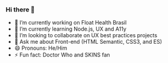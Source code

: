 ### Hi there 👋

<!--
**brendonmm/brendonmm** is a ✨ _special_ ✨ repository because its `README.md` (this file) appears on your GitHub profile.

-->

- 🔭 I’m currently working on Float Health Brasil
- 🌱 I’m currently learning Node.js, UX and A11y
- 👯 I’m looking to collaborate on UX best practices projects
- 💬 Ask me about Front-end (HTML Semantic, CSS3, and ES)
- 😄 Pronouns: He/Him
- ⚡ Fun fact: Doctor Who and SKINS fan
